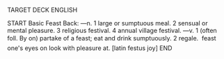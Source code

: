TARGET DECK
ENGLISH

START
Basic
Feast
Back: —n. 1 large or sumptuous meal. 2 sensual or mental pleasure. 3 religious festival. 4 annual village festival. —v. 1 (often foll. By on) partake of a feast; eat and drink sumptuously. 2 regale.  feast one's eyes on look with pleasure at. [latin festus joy]
END
